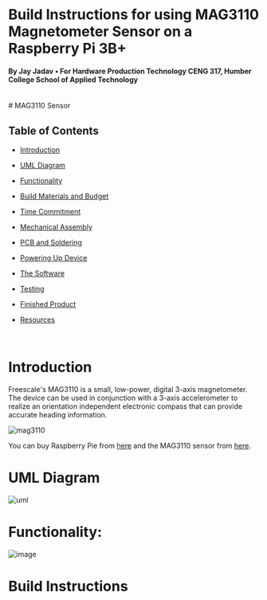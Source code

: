 # Build Instructions for using MAG3110 Magnetometer Sensor on a Raspberry Pi 3B+
#### By Jay Jadav • For Hardware Production Technology CENG 317, Humber College School of Applied Technology

<br />
# MAG3110 Sensor

## Table of Contents
- [Introduction](#Introduction)
- [UML Diagram](#UML-Diagram)
- [Functionality](#Functionality)
- [Build Materials and Budget](#build-materials-and-budget)

- [Time Commitment](#time-commitment)
- [Mechanical Assembly](#mechanical-assembly)
- [PCB and Soldering](#pcb-and-soldering)
- [Powering Up Device](#powering-up-device)
- [The Software](#the-software)
- [Testing](#testing)
- [Finished Product](#finished-product)
- [Resources](#resources)
<br />

# Introduction
Freescale's MAG3110 is a small, low-power, digital 3-axis magnetometer. The device can be used in conjunction with a 3-axis accelerometer to realize an orientation independent electronic compass that can provide accurate heading information.

![mag3110](https://user-images.githubusercontent.com/43185906/49823957-e2d9c880-fd4e-11e8-8f70-44ee31da6da7.jpg)

You can buy Raspberry Pie from [here]( https://www.raspberrypi.org/products/raspberry-pi-3-model-b-plus/)
and  the MAG3110 sensor from [here]( https://www.sparkfun.com/products/12670).

# UML Diagram 
![uml](https://user-images.githubusercontent.com/43185906/49811569-8ae09900-fd31-11e8-8731-d61196c1b937.png)
# Functionality:
![image](https://user-images.githubusercontent.com/43185906/49824195-8c20be80-fd4f-11e8-9433-6161749a942a.png)

# Build Instructions



